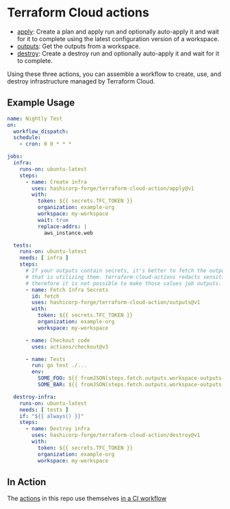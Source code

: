 # Terraform Cloud actions

- [apply](apply/): Create a plan and apply run and optionally auto-apply it and wait for it to complete using the latest configuration version of a workspace.
- [outputs](outputs/): Get the outputs from a workspace.
- [destroy](destroy/): Create a destroy run and optionally auto-apply it and wait for it to complete.

Using these three actions, you can assemble a workflow to create, use, and destroy infrastructure managed by Terraform Cloud.

## Example Usage

```yaml
name: Nightly Test
on:
  workflow_dispatch:
  schedule:
    - cron: 0 0 * * *

jobs:
  infra:
    runs-on: ubuntu-latest
    steps:
      - name: Create infra
        uses: hashicorp-forge/terraform-cloud-action/apply@v1
        with:
          token: ${{ secrets.TFC_TOKEN }}
          organization: example-org
          workspace: my-workspace
          wait: true
          replace-addrs: |
            aws_instance.web

  tests:
    runs-on: ubuntu-latest
    needs: [ infra ]
    steps:
      # If your outputs contain secrets, it's better to fetch the outputs within the job
      # that is utilizing them. terraform-cloud-actions redacts sensitive output values and
      # therefore it is not possible to make those values job outputs.
      - name: Fetch Infra Secrets
        id: fetch
        uses: hashicorp-forge/terraform-cloud-action/outputs@v1
        with:
          token: ${{ secrets.TFC_TOKEN }}
          organization: example-org
          workspace: my-workspace

      - name: Checkout code
        uses: actions/checkout@v3

      - name: Tests
        run: go test ./...
        env:
          SOME_FOO: ${{ fromJSON(steps.fetch.outputs.workspace-outputs-json).foo }}
          SOME_BAR: ${{ fromJSON(steps.fetch.outputs.workspace-outputs-json).bar }}

  destroy-infra:
    runs-on: ubuntu-latest
    needs: [ tests ]
    if: "${{ always() }}"
    steps:
      - name: Destroy infra
        uses: hashicorp-forge/terraform-cloud-action/destroy@v1
        with:
          token: ${{ secrets.TFC_TOKEN }}
          organization: example-org
          workspace: my-workspace
```

## In Action

The [actions](https://github.com/brandonc/terraform-cloud-action/actions/workflows/ci.yml) in this repo use themselves [in a CI workflow](.github/workflows/ci.yml)
